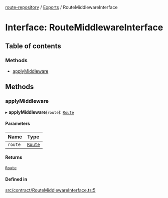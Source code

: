 [route-repository](../README.md) / [Exports](../modules.md) / RouteMiddlewareInterface

# Interface: RouteMiddlewareInterface

## Table of contents

### Methods

- [applyMiddleware](RouteMiddlewareInterface.md#applymiddleware)

## Methods

### applyMiddleware

▸ **applyMiddleware**(`route`): [`Route`](../classes/Route.md)

#### Parameters

| Name | Type |
| :------ | :------ |
| `route` | [`Route`](../classes/Route.md) |

#### Returns

[`Route`](../classes/Route.md)

#### Defined in

[src/contract/RouteMiddlewareInterface.ts:5](https://github.com/nonetallt/front-to-back-router/blob/8c8599e/src/contract/RouteMiddlewareInterface.ts#L5)
